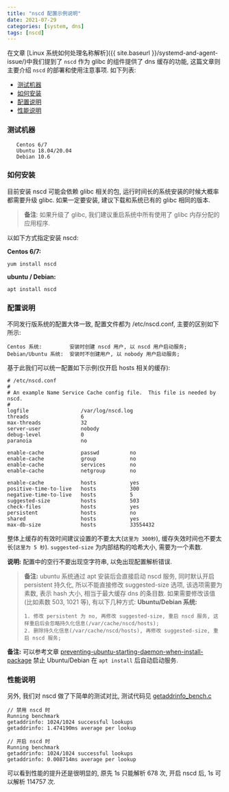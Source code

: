 ```yaml
---
title: "nscd 配置示例说明"
date: 2021-07-29
categories: [system, dns]
tags: [nscd]
---
```


在文章 [Linux 系统如何处理名称解析]({{ site.baseurl }}/systemd-and-agent-issue/)中我们提到了 `nscd` 作为 glibc 的组件提供了 dns 缓存的功能, 这篇文章则主要介绍 `nscd` 的部署和使用注意事项. 如下列表:

* [测试机器](#测试机器)  
* [如何安装](#如何安装)
* [配置说明](#配置说明)
* [性能说明](#性能说明)


### 测试机器

```
   Centos 6/7
   Ubuntu 18.04/20.04
   Debian 10.6
```

### 如何安装

目前安装 nscd 可能会依赖 glibc 相关的包, 运行时间长的系统安装的时候大概率都需要升级 glibc. 如果一定要安装, 建议下载和系统已有的 glibc 相同的版本.
 
> **备注**: 如果升级了 glibc, 我们建议重启系统中所有使用了 glibc 内存分配的应用程序. 

以如下方式指定安装 nscd:

**Centos 6/7:**
```
yum install nscd
```
**ubuntu / Debian:**
```
apt install nscd
```
### 配置说明

不同发行版系统的配置大体一致, 配置文件都为 /etc/nscd.conf, 主要的区别如下所示:
```
Centos 系统:         安装时创建 nscd 用户, 以 nscd 用户启动服务;
Debian/Ubuntu 系统:  安装时不创建用户, 以 nobody 用户启动服务;
```
基于此我们可以统一配置如下示例(仅开启 hosts 相关的缓存):
```
# /etc/nscd.conf
#
# An example Name Service Cache config file.  This file is needed by nscd.
#
logfile                 /var/log/nscd.log
threads                 6
max-threads             32
server-user             nobody
debug-level             0
paranoia                no

enable-cache            passwd          no
enable-cache            group           no
enable-cache            services        no
enable-cache            netgroup        no

enable-cache            hosts           yes
positive-time-to-live   hosts           300
negative-time-to-live   hosts           5
suggested-size          hosts           503
check-files             hosts           yes
persistent              hosts           no
shared                  hosts           yes
max-db-size             hosts           33554432
```

整体上缓存的有效时间建议设置的不要太大(`这里为 300秒`), 缓存失效时间也不要太长(`这里为 5 秒`). `suggested-size` 为内部结构的哈希大小, 需要为一个素数.

**说明:** 配置中的空行不要出现空字符串, 以免出现配置解析错误.

> **备注:** ubuntu 系统通过 apt 安装后会直接启动  nscd 服务, 同时默认开启 persistent 持久化, 所以不能直接修改 suggested-size 选项, 该选项需要为素数, 表示 hash 大小, 相当于最大缓存 dns 的条目数. 如果需要修改该值(比如素数 503, 1021 等), 有以下几种方式:
> **Ubuntu/Debian 系统:**
> ```
> 1. 修改 persistent 为 no, 再修改 suggested-size, 重启 nscd 服务, 这样重启后会忽略持久化信息(/var/cache/nscd/hosts);
> 2. 删除持久化信息(/var/cache/nscd/hosts), 再修改 suggested-size, 重启 nscd 服务;
> ```

**备注:**  可以参考文章 [preventing-ubuntu-starting-daemon-when-install-package](https://major.io/2016/05/05/preventing-ubuntu-16-04-starting-daemons-package-installed/) 禁止 Ubuntu/Debian 在 `apt install` 后自动启动服务.


### 性能说明
另外, 我们对 nscd 做了下简单的测试对比, 测试代码见 [getaddrinfo_bench.c](https://gist.github.com/arstercz/125d1f982f7c9dd772fc7f2bef3ddff6)
```
// 禁用 nscd 时
Running benchmark
getaddrinfo: 1024/1024 successful lookups
getaddrinfo: 1.474190ms average per lookup

// 开启 nscd 时
Running benchmark
getaddrinfo: 1024/1024 successful lookups
getaddrinfo: 0.008714ms average per lookup
```
 
可以看到性能的提升还是很明显的, 原先 1s 只能解析 678 次, 开启 nscd 后, 1s 可以解析 114757 次.
